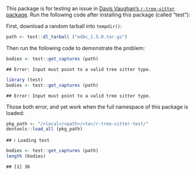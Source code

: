 This package is for testing an issue in [Davis Vaughan’s `r-tree-sitter`
package](https://github.com/DavisVaughan/r-tree-sitter). Run the
following code after installing this package (called “test”):

First, download a random tarball into `tempdir()`:

``` r
path <- test::dl_tarball ("odbc_1.5.0.tar.gz")
```

Then run the following code to demonstrate the problem:

``` r
bodies <- test::get_captures (path)
```

    ## Error: Input must point to a valid tree sitter type.

``` r
library (test)
bodies <- test::get_captures (path)
```

    ## Error: Input must point to a valid tree sitter type.

Those both error, and yet work when the full namespace of this package
is loaded:

``` r
pkg_path <- "/<local>/<path>/<to>/r-tree-sitter-test/"
devtools::load_all (pkg_path)
```

    ## ℹ Loading test

``` r
bodies <- test::get_captures (path)
length (bodies)
```

    ## [1] 36
